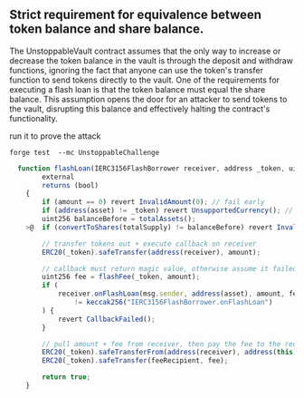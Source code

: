 ## Strict requirement for equivalence between token balance and share balance.

The UnstoppableVault contract assumes that the only way to increase or decrease the token balance in the vault is through the deposit and withdraw functions, ignoring the fact that anyone can use the token's transfer function to send tokens directly to the vault. One of the requirements for executing a flash loan is that the token balance must equal the share balance. This assumption opens the door for an attacker to send tokens to the vault, disrupting this balance and effectively halting the contract's functionality.

run it to prove the attack
```shell
forge test  --mc UnstoppableChallenge
```

```js 
  function flashLoan(IERC3156FlashBorrower receiver, address _token, uint256 amount, bytes calldata data)
        external
        returns (bool)
    {
        if (amount == 0) revert InvalidAmount(0); // fail early
        if (address(asset) != _token) revert UnsupportedCurrency(); // enforce ERC3156 requirement
        uint256 balanceBefore = totalAssets();
    >@  if (convertToShares(totalSupply) != balanceBefore) revert InvalidBalance(); // enforce ERC4626 requirement

        // transfer tokens out + execute callback on receiver
        ERC20(_token).safeTransfer(address(receiver), amount);

        // callback must return magic value, otherwise assume it failed
        uint256 fee = flashFee(_token, amount);
        if (
            receiver.onFlashLoan(msg.sender, address(asset), amount, fee, data)
                != keccak256("IERC3156FlashBorrower.onFlashLoan")
        ) {
            revert CallbackFailed();
        }

        // pull amount + fee from receiver, then pay the fee to the recipient
        ERC20(_token).safeTransferFrom(address(receiver), address(this), amount + fee);
        ERC20(_token).safeTransfer(feeRecipient, fee);

        return true;
    }
```